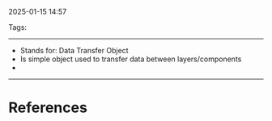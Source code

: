 2025-01-15 14:57

Tags: 

---

- Stands for: Data Transfer Object
- Is simple object used to transfer data between layers/components
- 

---
# References